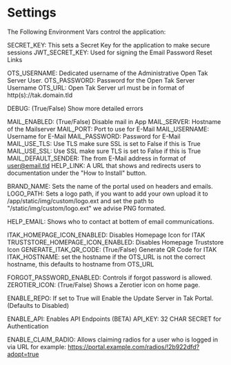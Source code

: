# Settings
The Following Environment Vars control the application:


SECRET_KEY: This sets a Secret Key for the application to make secure sessions
JWT_SECRET_KEY: Used for signing the Email Password Reset Links 

OTS_USERNAME: Dedicated username of the Administrative Open Tak Server User.
OTS_PASSWORD: Password for the Open Tak Server Username
OTS_URL: Open Tak Server url must be in format of http(s)://tak.domain.tld

DEBUG: (True/False) Show more detailed errors

MAIL_ENABLED: (True/False) Disable mail in App
MAIL_SERVER: Hostname of the Mailserver
MAIL_PORT: Port to use for E-Mail
MAIL_USERNAME: Username for E-Mail
MAIL_PASSWORD: Password for E-Mail
MAIL_USE_TLS: Use TLS make sure SSL is set to False if this is True
MAIL_USE_SSL: Use SSL make sure TLS is set to False if this is True
MAIL_DEFAULT_SENDER: The from E-Mail address in format of user@email.tld
HELP_LINK: A URL that shows and redirects users to documentation under the "How to Install" button.


BRAND_NAME: Sets the name of the portal used on headers and emails.
LOGO_PATH: Sets a logo path, if you want to add your own upload it to /app/static/img/custom/logo.ext and set the path to "/static/img/custom/logo.ext" we advise PNG formated.

HELP_EMAIL: Shows who to contact at bottem of email communications.

ITAK_HOMEPAGE_ICON_ENABLED: Disables Homepage Icon for ITAK
TRUSTSTORE_HOMEPAGE_ICON_ENABLED: Disables Homepage Truststore Icon
GENERATE_ITAK_QR_CODE: (True/False) Generate QR Code for ITAK 
ITAK_HOSTNAME: set the hostname if the OTS_URL is not the correct hostname, this defaults to hostname from OTS_URL

FORGOT_PASSWORD_ENABLED: Controls if forgot password is allowed.
ZEROTIER_ICON: (True/False) Shows a Zerotier icon on home page.

ENABLE_REPO: If set to True will Enable the Update Server in Tak Portal. (Defaults to Disabled)

ENABLE_API: Enables API Endpoints (BETA)
API_KEY: 32 CHAR SECRET for Authentication


ENABLE_CLAIM_RADIO: Allows claiming radios for a user who is logged in via URL for example: https://portal.example.com/radios/!2b922dfd?adopt=true